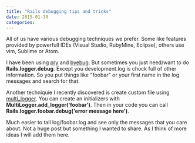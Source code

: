 ```yaml
---
title: "Rails debugging tips and tricks"
date: 2015-01-30
categories:
---
```


All of us have various debugging techniques we prefer.  Some like features provided by powerfull IDEs (Visual Studio, RubyMine, Eclipse), others use vim, Sublime or Atom.

I have been using [pry](https://github.com/pry/pry) and [byebug](https://github.com/deivid-rodriguez/byebug).  But sometimes you just need/want to do **Rails.logger.debug**.  Except you development.log is chock full of other information.  So you put things like "foobar" or your first name in the log messages and search for that.

Another techniquie I recently discovered is create custom file using [multi_logger](https://github.com/lulalala/multi_logger).  You can create an initializers with **MultiLogger.add_logger('foobar')**.  Then in your code you can call **Rails.logger.foobar.debug('error message here')**.

Much easier to tail log/foobar.log and see only the messages that you care about.  Not a huge post but something I wanted to share.  As I think of more ideas I will add them here.